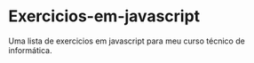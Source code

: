 # Exercicios-em-javascript
Uma lista de exercicios em javascript para meu curso técnico de informática.
